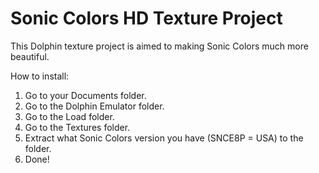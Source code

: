Sonic Colors HD Texture Project
===============

This Dolphin texture project is aimed to making Sonic Colors much more beautiful.

How to install:

1. Go to your Documents folder.
2. Go to the Dolphin Emulator folder.
3. Go to the Load folder.
4. Go to the Textures folder.
5. Extract what Sonic Colors version you have (SNCE8P = USA) to the folder.
6. Done!
